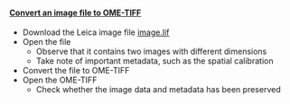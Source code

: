 <h4 id="convert"><a href="#convert">Convert an image file to OME-TIFF</a></h4>

- Download the Leica image file [image.lif](https://github.com/NEUBIAS/training-resources/raw/master/image_data/xy_xyc__two_images.lif)
- Open the file
    - Observe that it contains two images with different dimensions
    - Take note of important metadata, such as the spatial calibration
- Convert the file to OME-TIFF
- Open the OME-TIFF 
    - Check whether the image data and metadata has been preserved